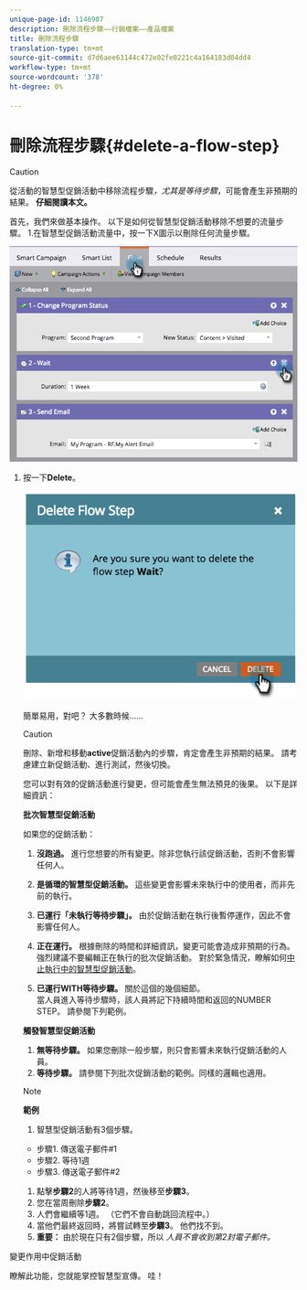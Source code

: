 ```yaml
---
unique-page-id: 1146987
description: 刪除流程步驟——行銷檔案——產品檔案
title: 刪除流程步驟
translation-type: tm+mt
source-git-commit: d7d6aee63144c472e02fe0221c4a164183d04dd4
workflow-type: tm+mt
source-wordcount: '378'
ht-degree: 0%

---
```



# 刪除流程步驟{#delete-a-flow-step}

>[!CAUTION]
>
>從活動的智慧型促銷活動中移除流程步驟&#x200B;*，尤其是等待步驟*，可能會產生非預期的結果。 **仔細閱讀本文。**

首先，我們來做基本操作。 以下是如何從智慧型促銷活動移除不想要的流量步驟。 1.在智慧型促銷活動流量中，按一下X圖示以刪除任何流量步驟。

![](assets/image2014-9-22-13-3a52-3a20.png)

1. 按一下&#x200B;**Delete**。

   ![](assets/image2014-9-22-13-3a55-3a25.png)

   簡單易用，對吧？ 大多數時候……

   >[!CAUTION]
   >
   >刪除、新增和移動&#x200B;**active**&#x200B;促銷活動內的步驟，肯定會產生非預期的結果。 請考慮建立新促銷活動、進行測試，然後切換。

   您可以對有效的促銷活動進行變更，但可能會產生無法預見的後果。 以下是詳細資訊：

   **批次智慧型促銷活動**

   如果您的促銷活動：

   1. **沒跑過。** 進行您想要的所有變更。除非您執行該促銷活動，否則不會影響任何人。
   1. **是循環的智慧型促銷活動。** 這些變更會影響未來執行中的使用者，而非先前的執行。
   1. **已運行「未執行等待步驟」。** 由於促銷活動在執行後暫停運作，因此不會影響任何人。
   1. **正在運行。** 根據刪除的時間和詳細資訊，變更可能會造成非預期的行為。強烈建議不要編輯正在執行的批次促銷活動。 對於緊急情況，瞭解如何[中止執行中的智慧型促銷活動](../../../../product-docs/core-marketo-concepts/smart-campaigns/using-smart-campaigns/abort-a-smart-campaign.md)。

   1. **已運行WITH等待步驟。** 關於這個的幾個細節。\
      當人員進入等待步驟時，該人員將記下持續時間和返回的NUMBER STEP。 請參閱下列範例。

   **觸發智慧型促銷活動**

   1. **無等待步驟。** 如果您刪除一般步驟，則只會影響未來執行促銷活動的人員。
   1. **等待步驟。** 請參閱下列批次促銷活動的範例。同樣的邏輯也適用。

   >[!NOTE]
   >
   >**範例**
   >
   >    
   >    
   >1. 智慧型促銷活動有3個步驟。
   >
   >   * 步驟1. 傳送電子郵件#1
   >   * 步驟2. 等待1週
   >   * 步驟3. 傳送電子郵件#2
   >
   >1. 點擊&#x200B;**步驟2**&#x200B;的人將等待1週，然後移至&#x200B;**步驟3**。
   >1. 您在當周刪除&#x200B;**步驟2**。
   >1. 人們會繼續等1週。 （它們不會自動跳回流程中。）
   >1. 當他們最終返回時，將嘗試轉至&#x200B;**步驟3**。 他們找不到。
   >1. **重要：** 由於現在只有2個步驟，所以 *人員不會收到第2封電子郵件。*


變更作用中促銷活動

瞭解此功能，您就能掌控智慧型宣傳。 哇！
